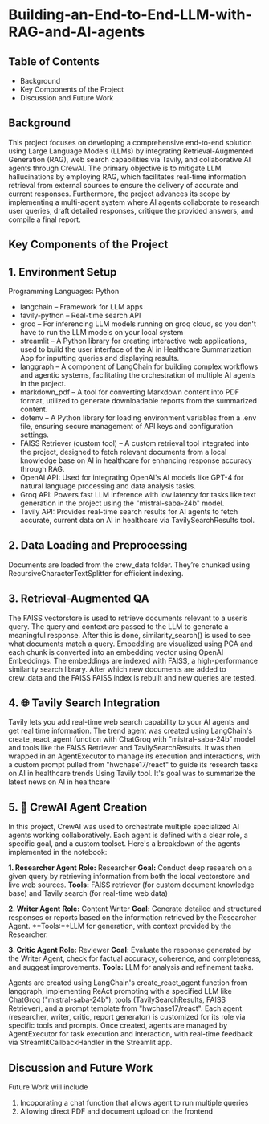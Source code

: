 # Building-an-End-to-End-LLM-with-RAG-and-AI-agents

## Table of Contents
* Background
* Key Components of the Project
* Discussion and Future Work

 ## Background
 This project focuses on developing a comprehensive end-to-end solution using Large Language Models (LLMs) by integrating Retrieval-Augmented Generation (RAG), web search capabilities via Tavily, 
 and collaborative AI agents through CrewAI. The primary objective is to mitigate LLM hallucinations by employing RAG, which facilitates real-time information retrieval from external sources to ensure the delivery of 
 accurate and current responses. Furthermore, the project advances its scope by implementing a multi-agent system where AI agents collaborate to research user queries, draft detailed responses, critique the provided answers,
 and compile a final report.

 ## Key Components of the Project
 
## 1. Environment Setup
Programming Languages: Python


* langchain – Framework for LLM apps
* tavily-python – Real-time search API
* groq – For inferencing LLM models running on groq cloud, so you don't have to run the LLM models on your local system
* streamlit – A Python library for creating interactive web applications, used to build the user interface of the AI in Healthcare Summarization App for inputting queries and displaying results.
* langgraph – A component of LangChain for building complex workflows and agentic systems, facilitating the orchestration of multiple AI agents in the project.
* markdown_pdf – A tool for converting Markdown content into PDF format, utilized to generate downloadable reports from the summarized content.
* dotenv – A Python library for loading environment variables from a .env file, ensuring secure management of API keys and configuration settings.
* FAISS Retriever (custom tool) – A custom retrieval tool integrated into the project, designed to fetch relevant documents from a local knowledge base on AI in healthcare for enhancing response accuracy through RAG.
* OpenAI API: Used for integrating OpenAI's AI models like GPT-4 for natural language processing and data analysis tasks.
* Groq API: Powers fast LLM inference with low latency for tasks like text generation in the project using the "mistral-saba-24b" model.
* Tavily API: Provides real-time search results for AI agents to fetch accurate, current data on AI in healthcare via TavilySearchResults tool.

## 2. Data Loading and Preprocessing
Documents are loaded from the crew_data folder.
They’re chunked using RecursiveCharacterTextSplitter for efficient indexing. 

## 3. Retrieval-Augmented QA
The FAISS vectorstore is used to retrieve documents relevant to a user’s query. The query and context are passed to the LLM to generate a meaningful response. After this is done, similarity_search() is used to 
see what documents match a query. Embedding are visualized using PCA and each chunk is converted into an embedding vector using OpenAI Embeddings.
The embeddings are indexed with FAISS, a high-performance similarity search library. After which new documents are added to crew_data and the FAISS FAISS index is rebuilt and new queries are tested.

## 4. 🌐 Tavily Search Integration
Tavily lets you add real-time web search capability to your AI agents and get real time information. The trend agent was created using LangChain's create_react_agent function with ChatGroq with "mistral-saba-24b" model
and tools like the FAISS Retriever and TavilySearchResults. It was then wrapped in an AgentExecutor to manage its execution and interactions,
with a custom prompt pulled from "hwchase17/react" to guide its research tasks on AI in healthcare trends Using Tavily tool. It's goal was to summarize the latest news on AI in healthcare

## 5. 🤖 CrewAI Agent Creation
In this project, CrewAI was used to orchestrate multiple specialized AI agents working collaboratively. Each agent is defined with a clear role, a specific goal, and a custom toolset. 
Here's a breakdown of the agents implemented in the notebook:

**1. Researcher Agent**
**Role:** Researcher
**Goal:** Conduct deep research on a given query by retrieving information from both the local vectorstore and live web sources.
**Tools:** FAISS retriever (for custom document knowledge base) and Tavily search (for real-time web data)

**2. Writer Agent**
**Role:** Content Writer
**Goal:** Generate detailed and structured responses or reports based on the information retrieved by the Researcher Agent.
**Tools:**LLM for generation, with context provided by the Researcher.

**3. Critic Agent**
**Role:** Reviewer
**Goal:** Evaluate the response generated by the Writer Agent, check for factual accuracy, coherence, and completeness, and suggest improvements.
**Tools:** LLM for analysis and refinement tasks.

Agents are created using LangChain's create_react_agent function from langgraph, implementing ReAct prompting with a specified LLM like ChatGroq ("mistral-saba-24b"), 
tools (TavilySearchResults, FAISS Retriever), and a prompt template from "hwchase17/react". Each agent (researcher, writer, critic, report generator) is customized for its role via specific tools and prompts. 
Once created, agents are managed by AgentExecutor 
for task execution and interaction, with real-time feedback via StreamlitCallbackHandler in the Streamlit app.

## Discussion and Future Work
Future Work will include
1. Incoporating a chat function that allows agent to run multiple queries
2. Allowing direct PDF and document upload on the frontend




 
